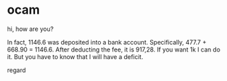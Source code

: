 # ocam

hi, how are you?

In fact, 1146.6 was deposited into a bank account. Specifically, 477.7 + 668.90 = 1146.6. After deducting the fee, it is 917,28. If you want 1k I can do it. But you have to know that I will have a deficit.

regard
